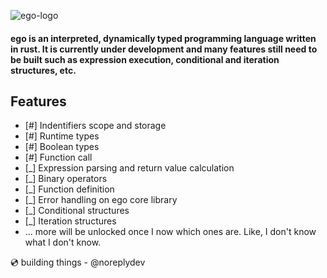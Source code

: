 ![ego-logo](https://github.com/noreplydev/ego/assets/99766455/cb38124b-e058-493c-8ea4-08a3788cfa85)

#### ego is an interpreted, dynamically typed programming language written in rust. It is currently under development and many features still need to be built such as expression execution, conditional and iteration structures, etc.

## Features

- [#] Indentifiers scope and storage
- [#] Runtime types
- [#] Boolean types
- [#] Function call
- [_] Expression parsing and return value calculation
- [_] Binary operators
- [_] Function definition
- [_] Error handling on ego core library 
- [_] Conditional structures
- [_] Iteration structures
- ... more will be unlocked once I now which ones are. Like, I don't know what I don't know.


💿 building things - @noreplydev